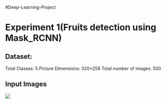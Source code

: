 #Deep-Learning-Project

# Experiment 1(Fruits detection using Mask_RCNN)

## Dataset:
Total Classes: 5
Picture Dimensions: 320×258
Total number of images: 500

## Input Images
![](Images/Imput_Images/apple.png)
